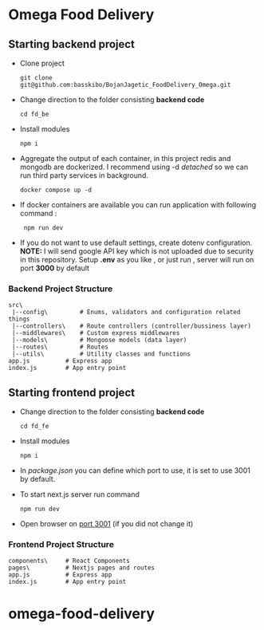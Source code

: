 # Omega Food Delivery

## Starting backend project

-  Clone project

       git clone git@github.com:basskibo/BojanJagetic_FoodDelivery_Omega.git

-  Change direction to the folder consisting **backend code**

       cd fd_be

-  Install modules

       npm i

-  Aggregate the output of each container, in this project redis and mongodb are dockerized. I recommend using -d _detached_ so we can run third party services in background.

       docker compose up -d

-  If docker containers are available you can run application with following command :

        npm run dev

-  If you do not want to use default settings, create dotenv configuration. **NOTE:** I will send google API key which is not uploaded due to security in this repository. Setup **.env** as you like , or just run , server will run on port **3000** by default

### Backend Project Structure

```
src\
 |--config\         # Enums, validators and configuration related things
 |--controllers\    # Route controllers (controller/bussiness layer)
 |--middlewares\    # Custom express middlewares
 |--models\         # Mongoose models (data layer)
 |--routes\         # Routes
 |--utils\          # Utility classes and functions
app.js          # Express app
index.js        # App entry point
```

## Starting frontend project

-  Change direction to the folder consisting **backend code**

       cd fd_fe

-  Install modules

       npm i

-  In _package.json_ you can define which port to use, it is set to use 3001 by default.

-  To start next.js server run command

       npm run dev

-  Open browser on [port 3001]("http://localhost:3001") (if you did not change it)

### Frontend Project Structure

```
components\     # React Components
pages\          # Nextjs pages and routes
app.js          # Express app
index.js        # App entry point
```
# omega-food-delivery
